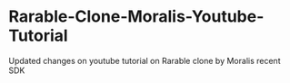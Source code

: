 # Rarable-Clone-Moralis-Youtube-Tutorial
Updated changes on youtube tutorial on Rarable clone by Moralis recent SDK
